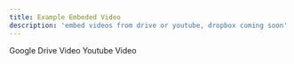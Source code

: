 ```yaml
---
title: Example Embeded Video
description: 'embed videos from drive or youtube, dropbox coming soon'
---
```


<video-component url="https://drive.google.com/file/d/1oCZXGhEoGAJrHeiKDgM8b6WvhUWyiKGl/view">Google Drive Video</video-component>
<video-component url="https://www.youtube.com/embed/GEYkwfYytAM">Youtube Video</video-component>
